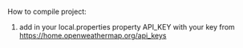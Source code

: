How to compile project:

1. add in your local.properties property API_KEY with your key from https://home.openweathermap.org/api_keys